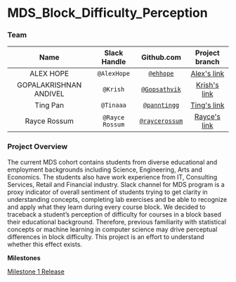 # MDS_Block_Difficulty_Perception


### Team

| Name  | Slack Handle | Github.com | Project branch |
| :------: | :---: | :----------: | :---: |
| ALEX HOPE | `@AlexHope` | [`@ehhope`](https://github.com/ehope) | [Alex's link](https://github.com/UBC-MDS/MDS_Block_Difficulty_Perception)|
| GOPALAKRISHNAN ANDIVEL | `@Krish` | [`@Gopsathvik`](https://github.com/Gopsathvik) | [Krish's link](https://github.com/Gopsathvik/MDS_Block_Difficulty_Perception)|
| Ting Pan | `@Tinaaa` | [`@panntingg`](https://github.com/panntingg) | [Ting's link](https://github.com/panntingg/MDS_Block_Difficulty_Perception)|
| Rayce Rossum | `@Rayce Rossum` | [`@raycerossum`](https://github.com/raycerossum) | [Rayce's link](https://github.com/UBC-MDS/MDS_Block_Difficulty_Perception/tree/rayce) |

### Project Overview

The current MDS cohort contains students from diverse educational and employment backgrounds including Science, Engineering, Arts and Economics. The students also have work experience from IT, Consulting Services, Retail and Financial industry. Slack channel for MDS program is a proxy indicator of overall sentiment of students trying to get clarity in understanding concepts, completing lab exercises and be able to recognize and apply what they learn during every course block. We decided to traceback a student’s perception of difficulty for courses in a block based their educational background. Therefore, previous familiarity with statistical concepts or machine learning in computer science may drive perceptual differences in block difficulty. This project is an effort to understand whether this effect exists.


**Milestones**

[Milestone 1 Release](https://github.com/UBC-MDS/MDS_Block_Difficulty_Perception/releases/tag/1.1)


